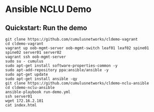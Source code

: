 Ansible NCLU Demo
=======================

Quickstart: Run the demo
------------------------

    git clone https://github.com/cumulusnetworks/cldemo-vagrant
    cd cldemo-vagrant
    vagrant up oob-mgmt-server oob-mgmt-switch leaf01 leaf02 spine01 spine02 server01 server02
    vagrant ssh oob-mgmt-server
    sudo su - cumulus
    sudo apt-get install software-properties-common -y
    sudo apt-add-repository ppa:ansible/ansible -y
    sudo apt-get update
    sudo apt-get install ansible -qy
    git clone https://github.com/cumulusnetworks/cldemo-nclu-ansible
    cd cldemo-nclu-ansible
    ansible-playbook run-demo.yml
    ssh server01
    wget 172.16.2.101
    cat index.html
